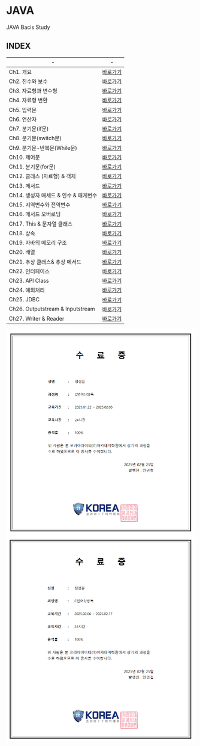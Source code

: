 # JAVA
JAVA Bacis Study

INDEX
---
|-|-|
|-|-|
|Ch1. 개요|[바로가기](./00.%20공부정리/Ch1.%20개요)|
|Ch2. 진수와 보수|[바로가기](00.%20공부정리/Ch2.%20진수와%20보수)|
|Ch3. 자료형과 변수형|[바로가기](./00.%20공부정리/Ch3.%20자료형과%20변수형)|
|Ch4. 자료형 변환|[바로가기](./00.%20공부정리/Ch4.%20자료형%20변환)|
|Ch5. 입력문|[바로가기](./00.%20공부정리/Ch5.%20입력문)|
|Ch6. 연산자|[바로가기](./00.%20공부정리/Ch6.%20연산자)|-|
|Ch7. 분기문(if문)|[바로가기](./00.%20공부정리/Ch7.%20분기문(if문))|
|Ch8. 분기문(switch문)|[바로가기](./00.%20공부정리/Ch8.%20분기문(switch문))|
|Ch9. 분기문-반복문(While문)|[바로가기](./00.%20공부정리/Ch9.%20분기문-반복문(While문))|
|Ch10. 제어문|[바로가기](./00.%20공부정리/Ch10.%20제어문)|
|Ch11. 분기문(for문)|[바로가기](./00.%20공부정리/Ch11.%20분기문(for문))|
|Ch12. 클래스 (자료형) & 객체|[바로가기](./00.%20공부정리/Ch12.%20클래스%20(자료형)%20&%20객체)|
|Ch13. 메서드|[바로가기](./00.%20공부정리/Ch13.메서드)|
|Ch14. 생성자 매세드 & 인수 & 매게변수|[바로가기](./00.%20공부정리/Ch14%20.생성자%20매세드%20&%20인수%20&%20매게변수)|
|Ch15. 지역변수와 전역변수|[바로가기](./00.%20공부정리/Ch15.%20지역변수와%20전역변수)|
|Ch16. 메서드 오버로딩|[바로가기](./00.%20공부정리/Ch16.%20메서드%20오버로딩)|
|Ch17. This & 문자열 클래스|[바로가기](./00.%20공부정리/Ch17.%20This%20&%20문자열%20클래스)|
|Ch18. 상속|[바로가기](./00.%20공부정리/Ch18.%20상속)|
|Ch19. 자바의 메모리 구조|[바로가기](./00.%20공부정리/Ch19.%20자바의%20메모리%20구조)|
|Ch20. 배열|[바로가기](./00.%20공부정리/Ch20.%20배열)|
|Ch21. 추상 클래스& 추상 메서드|[바로가기](./00.%20공부정리/Ch21.%20추상%20클래스&%20추상%20메서드)|
|Ch22. 인터페이스|[바로가기](./00.%20공부정리/Ch22.%20인터페이스)|
|Ch23. API Class|[바로가기](./00.%20공부정리/Ch23.%20API%20Class)|
|Ch24. 예외처리|[바로가기](./00.%20공부정리/Ch24.%20예외처리)|
|Ch25. JDBC|[바로가기](./00.%20공부정리/Ch25.%20JDBC)|
|Ch26. Outputstream & Inputstream|[바로가기](./00.%20공부정리/Ch26.%20Outputstream%20&%20Inputstream)|
|Ch27. Writer & Reader|[바로가기](./00.%20공부정리/Ch27.%20Writer%20&%20Reader)|
<img src="C언어1.png" />
<img src="C언어2.png" />
